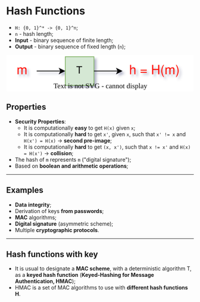 # Hash Functions

* `H: {0, 1}^* -> {0, 1}^n`;
* `n` - hash length;
* **Input** - binary sequence of finite length;
* **Output** - binary sequence of fixed length (`n`);

<p align="center">
    <img src="./docs/seginf-diagrams-Hash.svg" alt="Hash" align="center"/>
</p>

## Properties

* **Security Properties**:
  * It is computationally **easy** to get `H(x)` given `x`;
  * It is computationally **hard** to get `x'`, given `x`, such that `x' != x` and `H(x') = H(x)` -> **second pre-image**;
  * It is computationally **hard** to get `(x, x')`, such that `x != x'` and `H(x) = H(x')` -> **collision**;
* The hash of `m` represents `m` ("digital signature");
* Based on **boolean and arithmetic operations**; 

---

## Examples

* **Data integrity**;
* Derivation of keys **from passwords**;
* **MAC** algorithms;
* **Digital signature** (asymmetric scheme);
* Multiple **cryptographic protocols**.

---

## Hash functions with key

* It is usual to designate a **MAC scheme**, with a deterministic algorithm T, as a **keyed hash function** (**Keyed-Hashing for Message Authentication, HMAC**);
* HMAC is a set of MAC algorithms to use with **different hash functions H**.

<!--Add image-->